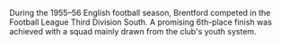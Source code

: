 During the 1955–56 English football season, Brentford competed in the Football League Third Division South. A promising 6th-place finish was achieved with a squad mainly drawn from the club's youth system.
